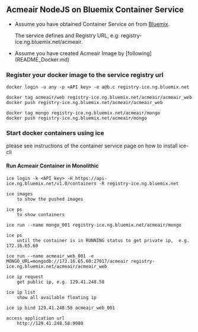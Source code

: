 ## Acmeair NodeJS on Bluemix Container Service 


* Assume you have obtained Container Service on from [Bluemix](https://console.ng.bluemix.net). 

	The service defines <API key> and Registry URL, e.g: registry-ice.ng.bluemix.net/acmeair. 

* Assume you have created  Acmeair Image by [following] (README_Docker.md)


###  Register your docker image to the service registry url 

	docker login -u any -p <API key> -e a@b.c registry-ice.ng.bluemix.net
	
	docker tag acmeair/web registry-ice.ng.bluemix.net/acmeair/acmeair_web
	docker push registry-ice.ng.bluemix.net/acmeair/acmeair_web
	
	docker tag mongo registry-ice.ng.bluemix.net/acmeair/mongo
	docker push registry-ice.ng.bluemix.net/acmeair/mongo


### Start docker containers using ice 

please see instructions of the container service page on how to install ice-cli

#### Run Acmeair Container in Monolithic

	ice login -k <API key> -H https://api-ice.ng.bluemix.net/v1.0/containers -R registry-ice.ng.bluemix.net
	
	ice images 
		to show the pushed images
		
	ice ps
		to show containers

	ice run --name mongo_001 registry-ice.ng.bluemix.net/acmeair/mongo
	
	ice ps  
		until the container is in RUNNING status to get private ip,  e.g. 172.16.65.60

	ice run --name acmeair_web_001 -e MONGO_URL=mongodb://172.16.65.60:27017/acmeair registry-ice.ng.bluemix.net/acmeair/acmeair_web
	
	ice ip request   
		get public ip, e.g. 129.41.248.58    

	ice ip list
		show all available floating ip

	ice ip bind 129.41.248.58 acmeair_web_001

	access application url
		http://129.41.248.58:9080
	
